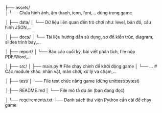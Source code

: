 ├── assets/         
│   └── Chứa hình ảnh, âm thanh, icon, font,... dùng trong game

│
├── data/
│   └── Dữ liệu liên quan đến trò chơi như: level, bản đồ, cấu hình JSON,...

│
├── docs/
│   └── Tài liệu hướng dẫn sử dụng, sơ đồ kiến trúc, diagram, slides trình bày,...

│
├── report/
│   └── Báo cáo cuối kỳ, bài viết phân tích, file nộp PDF/Word,...

│
├── src/
│   ├── main.py         # File chạy chính để khởi động game
│   └── ...             # Các module khác: nhân vật, màn chơi, xử lý va chạm,...

│
├── test/
│   └── File test chức năng game (dùng unittest/pytest)

│
├── README.md
│   └── File mô tả dự án (bạn đang đọc)

│
└── requirements.txt
    └── Danh sách thư viện Python cần cài để chạy game
